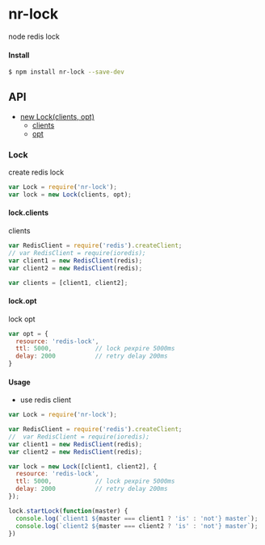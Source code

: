 # nr-lock
node redis lock

#### Install

```bash
$ npm install nr-lock --save-dev
```

## API

- [new Lock(clients, opt)](#lock)
  - [clients](#lockclients)
  - [opt](#lockopt)

### Lock

create redis lock

```javascript
var Lock = require('nr-lock');
var lock = new Lock(clients, opt);
```

#### lock.clients

clients

```javascript
var RedisClient = require('redis').createClient;
// var RedisClient = require(ioredis);
var client1 = new RedisClient(redis);
var client2 = new RedisClient(redis);

var clients = [client1, client2];
```


#### lock.opt 

lock opt

```javascript
var opt = {
  resource: 'redis-lock',
  ttl: 5000,            // lock pexpire 5000ms
  delay: 2000           // retry delay 200ms
}
```

#### Usage

- use redis client

```javascript
var Lock = require('nr-lock');

var RedisClient = require('redis').createClient;
//  var RedisClient = require(ioredis);
var client1 = new RedisClient(redis);
var client2 = new RedisClient(redis);

var lock = new Lock([client1, client2], {
  resource: 'redis-lock',
  ttl: 5000,            // lock pexpire 5000ms
  delay: 2000           // retry delay 200ms
});

lock.startLock(function(master) {
  console.log(`client1 ${master === client1 ? 'is' : 'not'} master`);
  console.log(`client2 ${master === client2 ? 'is' : 'not'} master`);
})
```
